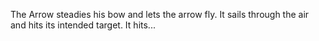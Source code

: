 The Arrow steadies his bow and lets the arrow fly. It sails through the air and
hits its intended target. It hits...
